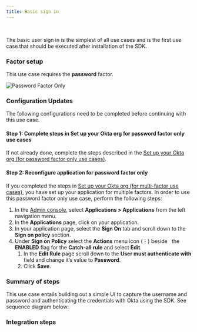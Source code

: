 ```yaml
---
title: Basic sign in
---
```


<div class="oie-embedded-sdk">

<ApiLifecycle access="ie" /><br>

<StackSelector class="cleaner-selector"/>

The basic user sign in is the simplest of all use cases and is the first
use case that should be executed after installation of the SDK.

### Factor setup

This use case requires the **password** factor.

<div class="common-image-format">

![Password Factor Only](/img/oie-embedded-sdk/factor-password-only.png
 "Password Factor")

</div>

### Configuration Updates

The following configurations need to be completed before continuing with this use case.

#### Step 1:  Complete steps in Set up your Okta org for password factor only use cases

If not already done, complete the steps described in the
[Set up your Okta org (for password factor only use cases)](/docs/guides/oie-embedded-sdk-setup/aspnet/oie-embedded-sdk-org-setup/#setup-org-password-only).

#### Step 2:  Reconfigure application for password factor only

If you completed the steps in
[Set up your Okta org (for multi-factor use cases)](/docs/guides/oie-embedded-sdk-setup/aspnet/oie-embedded-sdk-org-setup/#setup-org-multi-factor),
you have set up your application for multiple factors.
In order to use this password factor only use case,
perform the following steps:

1. In the [Admin console](https://developer.okta.com/docs/guides/quickstart/using-console/),
   select **Applications > Applications** from the left navigation menu.
1. In the **Applications** page, click on your application.
1. In your application page, select the **Sign On** tab and scroll down
   to the **Sign on policy** section.
1. Under **Sign on Policy** select the **Actions** menu icon (⋮) beside
   the **ENABLED** flag for the **Catch-all rule** and select **Edit**.
   1. In the **Edit Rule** page scroll down to the **User must authenticate with** field and change it’s value to **Password**.
   1. Click **Save**.

### Summary of steps

This use case entails building out a simple UI to capture the username and password
and authenticating the credentials with Okta using the SDK. See sequence diagram below:

<StackSelector snippet="summaryofsteps" noSelector />

### Integration steps

<StackSelector snippet="integrationsteps" noSelector />

</div>
